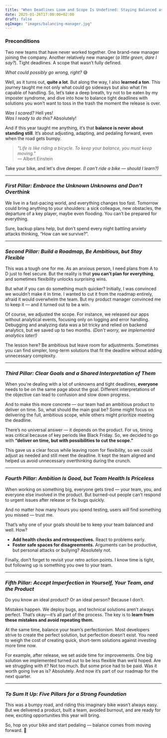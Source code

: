 ```yaml
---
title: "When Deadlines Loom and Scope Is Undefined: Staying Balanced as a Manager"
date: 2025-01-26T17:00:00+02:00
draft: false
ogImage: "images/balancing-manager.jpg"
---
```


### Preconditions  
Two new teams that have never worked together. One brand-new manager joining the company. Another relatively new manager (*a little green, dare I say?*). Tight deadlines. A scope that wasn’t fully defined.  

*What could possibly go wrong, right?* 😅  

Well, as it turns out, **quite a lot**. But along the way, I also **learned a ton**. This journey taught me not only what could go sideways but also what I’m capable of handling. So, let’s take a deep breath, try not to be eaten by my imposter syndrome, and dive into how to balance tight deadlines with solutions you won’t want to toss in the trash the moment the release is over.  

*Was I scared?* Hell yes!  
*Was I ready to do this?* Absolutely!  

And if this year taught me anything, it’s that **balance is never about standing still**. It’s about adjusting, adapting, and pedaling forward, even when the road gets bumpy.  

> *"Life is like riding a bicycle. To keep your balance, you must keep moving."*  
> — Albert Einstein  

Take your bike, and let's dive deeper. *(I can't ride a bike — should I learn?)*  

---

### *First Pillar: Embrace the Unknown Unknowns and Don’t Overthink*  
We live in a fast-pacing world, and everything changes too fast. Tomorrow could bring anything to your shoulders: a sick colleague, new obstacles, the departure of a key player, maybe even flooding. You can’t be prepared for everything.

Sure, backup plans help, but don’t spend every night battling anxiety attacks thinking, “How can we survive?”.

---

### *Second Pillar: Build a Roadmap, Be Ambitious, but Stay Flexible*  
This was a tough one for me. As an anxious person, I need plans from A to D just to feel secure. But the reality is that **you can’t plan for everything**, and sometimes flexibility unlocks surprising wins.  

But what if you can do something much quicker?  Initially, I was convinced we wouldn’t make it in time. I wanted to cut it from the roadmap entirely, afraid it would overwhelm the team. But my product manager convinced me to keep it — and it turned out to be a win.

Of course, we adjusted the scope. For instance, we released our apps without analytical events, focusing only on logging and error handling. Debugging and analyzing data was a bit tricky and relied on backend analytics, but we saved up to two months. *(Don’t worry, we implemented analytics later!)*

The lesson here? Be ambitious but leave room for adjustments. Sometimes you can find simpler, long-term solutions that fit the deadline without adding unnecessary complexity.  

---

### *Third Pillar: Clear Goals and a Shared Interpretation of Them*  
When you're dealing with a lot of unknowns and tight deadlines, **everyone** needs to be on the same page about the goal. Different interpretations of the objective can lead to confusion and slow down progress.  

And to make this more concrete — our team had an ambitious product to deliver on time. So, what should the main goal be? Some might focus on delivering the full, ambitious scope, while others might prioritize meeting the deadline.  

There’s no universal answer — it depends on the product. For us, timing was critical because of key periods like Black Friday. So, we decided to go with **“deliver on time, but with possibilities to cut the scope.”**  

This gave us a clear focus while leaving room for flexibility, so we could adjust as needed and still meet the deadline. It kept the team aligned and helped us avoid unnecessary overthinking during the crunch.  

---

### *Fourth Pillar: Ambition Is Good, but Team Health Is Priceless*  
When working on something big, everyone gets tired — your team, you, and everyone else involved in the product. But burned-out people can’t respond to urgent issues after release or fix bugs quickly.

And no matter how many hours you spend testing, users *will* find something you missed — trust me.

That’s why one of your goals should be to keep your team balanced and well. How?  
- **Add health checks and retrospectives.** React to problems early.  
- **Foster safe spaces for disagreements.** Arguments can be productive, but personal attacks or bullying? Absolutely not.  

Finally, don’t forget to revisit your retro action points. I know time is tight, but following up is something you owe to your team.  

---

### *Fifth Pillar: Accept Imperfection in Yourself, Your Team, and the Product*  
Do you know an ideal product? Or an ideal person? Because I don’t.

Mistakes happen. We deploy bugs, and technical solutions aren’t always perfect. That’s okay—it’s all part of the process. The key is to **learn from these mistakes and avoid repeating them.**

At the same time, balance your team’s perfectionism. Most developers strive to create the perfect solution, but perfection doesn’t exist. You need to weigh the cost of creating quick, short-term solutions against investing more time now.

For example, after release, we set aside time for improvements. One big solution we implemented turned out to be less flexible than we’d hoped. Are we struggling with it? Not too much. But some price had to be paid. Was it worth going live as is? Absolutely. And now it’s part of our roadmap for the next quarter. 

---

### *To Sum It Up: Five Pillars for a Strong Foundation*  
This was a bumpy road, and riding this imaginary bike wasn’t always easy. But we delivered a product, built a team, avoided burnout, and are ready for new, exciting opportunities this year will bring.

So, hop on your bike and start pedaling — balance comes from moving forward. 🚴
